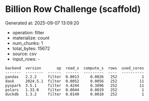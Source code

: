 # Billion Row Challenge (scaffold)

Generated at: 2025-09-07 13:09:20

- operation: filter
- materialize: count
- num_chunks: 1
- total_bytes: 15672
- source: csv
- input_rows: -

```text
backend  version       op  read_s  compute_s  rows  used_cores
-------  --------  ------  ------  ---------  ----  ----------
pandas   2.2.2     filter  0.0013     0.0026   252           1
dask     2024.5.1  filter  0.0052     0.0056   252          11
pyspark  3.5.1     filter  4.4244     0.3896   252          11
polars   1.33.0    filter  0.0044     0.0019   252           1
duckdb   1.3.2     filter  0.0149     0.0010   252           1
```
